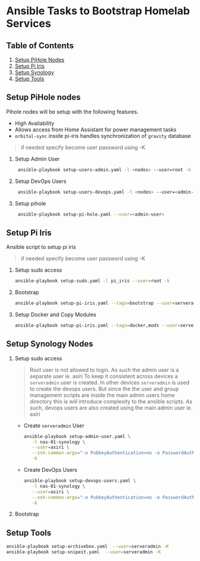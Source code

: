 # Ansible Tasks to Bootstrap Homelab Services

## Table of Contents

1. [Setup PiHole Nodes](#setup-pihole-nodes)
2. [Setup Pi Iris](#setup-pi-iris)
3. [Setup Synology](#setup-synology-nodes)
4. [Setup Tools](#setup-tools)

## Setup PiHole nodes

Pihole nodes will be setup with the following features.

- High Availability
- Allows access from Home Assistant for power management tasks
- `orbital-sync` inside pi-iris handles synchronization of `gravity` database

> if needed specify become user password using -K


1. Setup Admin User

   ```sh
    ansible-playbook setup-users-admin.yaml -l <nodes> --user=root -k
   ```

2. Setup DevOps Users

   ```sh
    ansible-playbook setup-users-devops.yaml -l <nodes> --user=<admin-user> -K
   ```

3. Setup pihole

   ```sh
    ansible-playbook setup-pi-hole.yaml --user=<admin-user>
   ```

## Setup Pi Iris

Ansible script to setup pi iris

> if needed specify become user password using -K

1. Setup sudo access

   ```sh
   ansible-playbook setup-sudo.yaml -l pi_iris --user=root -k
   ```

2. Bootstrap

   ```sh
   ansible-playbook setup-pi-iris.yaml --tags=bootstrap --user=serveradmin
   ```

3. Setup Docker and Copy Modules

   ```sh
   ansible-playbook setup-pi-iris.yaml --tags=docker,mods --user=serveradmin
   ```

## Setup Synology Nodes

1. Setup sudo access

   > Root user is not allowed to login. As such the admin user is a separate user ie. asiri
   > To keep it consistent across devices a ``serveradmin`` user is created. 
   > In other devices ``serveradmin`` is used to create the devops users. But since the the user and group management scripts are inside the main admin users home directory this is will introduce complexity to the ansible scripts. 
   > As such, devops users are also created using the main admin user ie. asiri

   - Create ``serveradmin`` User

      ```sh
      ansible-playbook setup-admin-user.yaml \
         -l nas-01-synology \
         --user=asiri \
         --ssh-common-args="-o PubkeyAuthentication=no -o PasswordAuthentication=yes -o PreferredAuthentications=password" \
         -k
      ```

   - Create DevOps Users

      ```sh
      ansible-playbook setup-devops-users.yaml \
         -l nas-01-synology \
         --user=asiri \
         --ssh-common-args="-o PubkeyAuthentication=no -o PasswordAuthentication=yes -o PreferredAuthentications=password" \
         -k
      ```


2. Bootstrap

## Setup Tools

   ```sh
   ansible-playbook setup-archivebox.yaml  --user=serveradmin -K
   ansible-playbook setup-snipeit.yaml  --user=serveradmin -K
   ```
